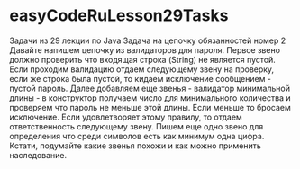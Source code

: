 # easyCodeRuLesson29Tasks
Задачи из 29 лекции по Java
Задача на цепочку обязанностей номер 2 
Давайте напишем цепочку из валидаторов для пароля. Первое звено должно проверить что входящая строка (String) не является пустой. 
Если проходим валидацию отдаем следующему звену на проверку, если же строка была пустой, то кидаем исключение сообщением - пустой пароль. 
Далее добавляем еще звенья - валидатор минимальной длины - в конструктор получаем число для минимального количества и проверяем что пароль не меньше этой длины.
Если меньше то бросаем исключение. Если удовлетворяет этому правилу, то отдаем ответственность следующему звену. 
Пишем еще одно звено для определения что среди символов есть как минимум одна цифра. Кстати, подумайте какие звенья похожи и как можно применить наследование.
